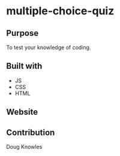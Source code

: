# multiple-choice-quiz

## Purpose
To test your knowledge of coding.

## Built with
<ul>
  <li>JS</li>
  <li>CSS</li>
  <li>HTML</li>
 </ul>
 
 ## Website
 
 
## Contribution
Doug Knowles
